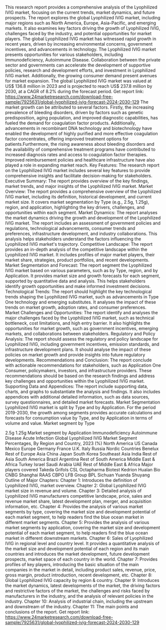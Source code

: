 This research report provides a comprehensive analysis of the Lyophilized IVIG market, focusing on the current trends, market dynamics, and future prospects. The report explores the global Lyophilized IVIG market, including major regions such as North America, Europe, Asia-Pacific, and emerging markets. It also examines key factors driving the growth of Lyophilized IVIG, challenges faced by the industry, and potential opportunities for market players.
The global Lyophilized IVIG market has witnessed rapid growth in recent years, driven by increasing environmental concerns, government incentives, and advancements in technology. The Lyophilized IVIG market presents opportunities for various stakeholders, including Immunodeficiency, Autoimmune Disease. Collaboration between the private sector and governments can accelerate the development of supportive policies, research and development efforts, and investment in Lyophilized IVIG market. Additionally, the growing consumer demand present avenues for market expansion.
The global Lyophilized IVIG market was valued at US$ 136.8 million in 2023 and is projected to reach US$ 237.8 million by 2030, at a CAGR of 8.2% during the forecast period.
Get report link: https://www.24marketresearch.com/download-free-sample/7925631/global-lyophilized-ivig-forecast-2024-2030-129 
The market growth can be attributed to several factors. Firstly, the increasing prevalence of bleeding disorders, driven by factors such as genetic predisposition, aging population, and improved diagnostic capabilities, has fueled the demand for coagulation factor products. Additionally, advancements in recombinant DNA technology and biotechnology have enabled the development of highly purified and more effective coagulation factor concentrates, offering improved treatment options for patients.Furthermore, the rising awareness about bleeding disorders and the availability of comprehensive treatment programs have contributed to increased diagnosis rates and access to coagulation factor therapies. Improved reimbursement policies and healthcare infrastructure have also played a role in expanding market reach.
Key Features:
The research report on the Lyophilized IVIG market includes several key features to provide comprehensive insights and facilitate decision-making for stakeholders.
Executive Summary: The report provides overview of the key findings, market trends, and major insights of the Lyophilized IVIG market.
Market Overview: The report provides a comprehensive overview of the Lyophilized IVIG market, including its definition, historical development, and current market size. It covers market segmentation by Type (e.g., 2.5g, 1.25g), region, and application, highlighting the key drivers, challenges, and opportunities within each segment.
Market Dynamics: The report analyses the market dynamics driving the growth and development of the Lyophilized IVIG market. The report includes an assessment of government policies and regulations, technological advancements, consumer trends and preferences, infrastructure development, and industry collaborations. This analysis helps stakeholders understand the factors influencing the Lyophilized IVIG market's trajectory.
Competitive Landscape: The report provides an in-depth analysis of the competitive landscape within the Lyophilized IVIG market. It includes profiles of major market players, their market share, strategies, product portfolios, and recent developments.
Market Segmentation and Forecast: The report segment the Lyophilized IVIG market based on various parameters, such as by Type, region, and by Application. It provides market size and growth forecasts for each segment, supported by quantitative data and analysis. This helps stakeholders identify growth opportunities and make informed investment decisions.
Technological Trends: The report should highlight the key technological trends shaping the Lyophilized IVIG market, such as advancements in Type One technology and emerging substitutes. It analyses the impact of these trends on market growth, adoption rates, and consumer preferences.
Market Challenges and Opportunities: The report identify and analyses the major challenges faced by the Lyophilized IVIG market, such as technical bottleneck, cost limitations, and high entry barrier. It also highlights the opportunities for market growth, such as government incentives, emerging markets, and collaborations between stakeholders.
Regulatory and Policy Analysis: The report should assess the regulatory and policy landscape for Lyophilized IVIG, including government incentives, emission standards, and infrastructure development plans. It should analyse the impact of these policies on market growth and provide insights into future regulatory developments.
Recommendations and Conclusion: The report conclude with actionable recommendations for stakeholders, such as Application One Consumer, policymakers, investors, and infrastructure providers. These recommendations should be based on the research findings and address key challenges and opportunities within the Lyophilized IVIG market.
Supporting Data and Appendices: The report include supporting data, charts, and graphs to substantiate the analysis and findings. It also includes appendices with additional detailed information, such as data sources, survey questionnaires, and detailed market forecasts.
Market Segmentation
Lyophilized IVIG market is split by Type and by Application. For the period 2019-2030, the growth among segments provides accurate calculations and forecasts for consumption value by Type, and by Application in terms of volume and value.
Market segment by Type

2.5g
1.25g
Market segment by Application
Immunodeficiency
Autoimmune Disease
Acute Infection
Global Lyophilized IVIG Market Segment Percentages, By Region and Country, 2023 (%)
North America
US
Canada
Mexico
Europe
Germany
France
U.K.
Italy
Russia
Nordic Countries
Benelux
Rest of Europe
Asia
China
Japan
South Korea
Southeast Asia
India
Rest of Asia
South America
Brazil
Argentina
Rest of South America
Middle East & Africa
Turkey
Israel
Saudi Arabia
UAE
Rest of Middle East & Africa
Major players covered
Takeda
Grifols
CSL
Octapharma
Biotest
Kedrion
Hualan Bio
CNBG
Shanghai RAAS
CBPO
LFB Group
BPL
Sichuan Yuanda Shuyang
Outline of Major Chapters:
Chapter 1: Introduces the definition of Lyophilized IVIG, market overview.
Chapter 2: Global Lyophilized IVIG market size in revenue and volume.
Chapter 3: Detailed analysis of Lyophilized IVIG manufacturers competitive landscape, price, sales and revenue market share, latest development plan, merger, and acquisition information, etc.
Chapter 4: Provides the analysis of various market segments by type, covering the market size and development potential of each market segment, to help readers find the blue ocean market in different market segments.
Chapter 5: Provides the analysis of various market segments by application, covering the market size and development potential of each market segment, to help readers find the blue ocean market in different downstream markets.
Chapter 6: Sales of Lyophilized IVIG in regional level and country level. It provides a quantitative analysis of the market size and development potential of each region and its main countries and introduces the market development, future development prospects, market space of each country in the world.
Chapter 7: Provides profiles of key players, introducing the basic situation of the main companies in the market in detail, including product sales, revenue, price, gross margin, product introduction, recent development, etc.
Chapter 8: Global Lyophilized IVIG capacity by region & country.
Chapter 9: Introduces the market dynamics, latest developments of the market, the driving factors and restrictive factors of the market, the challenges and risks faced by manufacturers in the industry, and the analysis of relevant policies in the industry.
Chapter 10: Analysis of industrial chain, including the upstream and downstream of the industry.
Chapter 11: The main points and conclusions of the report.
Get report link: https://www.24marketresearch.com/download-free-sample/7925631/global-lyophilized-ivig-forecast-2024-2030-129 
